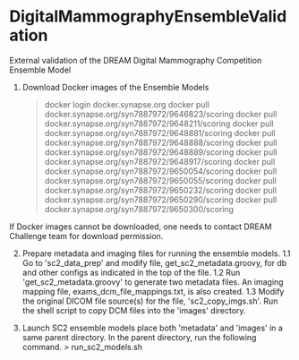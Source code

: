 # DigitalMammographyEnsembleValidation
External validation of the DREAM Digital Mammography Competition Ensemble Model

1. Download Docker images of the Ensemble Models
     > docker login docker.synapse.org
     > docker pull docker.synapse.org/syn7887972/9646823/scoring
     > docker pull docker.synapse.org/syn7887972/9648211/scoring
     > docker pull docker.synapse.org/syn7887972/9648881/scoring
     > docker pull docker.synapse.org/syn7887972/9648888/scoring
     > docker pull docker.synapse.org/syn7887972/9648889/scoring
     > docker pull docker.synapse.org/syn7887972/9648917/scoring
     > docker pull docker.synapse.org/syn7887972/9650054/scoring
     > docker pull docker.synapse.org/syn7887972/9650055/scoring
     > docker pull docker.synapse.org/syn7887972/9650232/scoring
     > docker pull docker.synapse.org/syn7887972/9650290/scoring
     > docker pull docker.synapse.org/syn7887972/9650300/scoring

  If Docker images cannot be downloaded, one needs to contact DREAM Challenge team for download permission. 
     

2. Prepare metadata and imaging files for running the ensemble models.
     1.1 Go to 'sc2_data_prep' and modify file, get_sc2_metadata.groovy, for db and other configs as indicated in the top of the file.
     1.2 Run 'get_sc2_metadata.groovy' to generate two metadata files. An imaging mapping file, exams_dcm_file_mappings.txt, is also created.
     1.3 Modify the original DICOM file source(s) for the file, 'sc2_copy_imgs.sh'. Run the shell script to copy DCM files into the 'images' directory.

3. Launch SC2 ensemble models
     place both 'metadata' and 'images' in a same parent directory. In the parent directory, run the following command.
	   > run_sc2_models.sh

